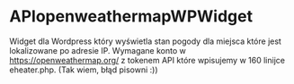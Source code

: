 # APIopenweathermapWPWidget
Widget dla Wordpress który wyświetla stan pogody dla miejsca które jest lokalizowane po adresie IP. 
Wymagane konto w https://openweathermap.org/ z tokenem API które wpisujemy w 160 linijce eheater.php. (Tak wiem, błąd pisowni :))
